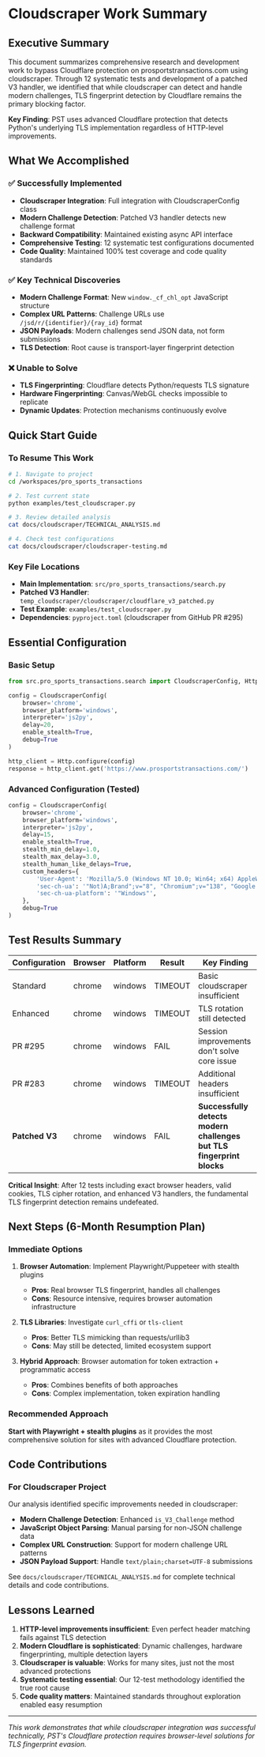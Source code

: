 # Cloudscraper Work Summary

## Executive Summary

This document summarizes comprehensive research and development work to bypass Cloudflare protection on prosportstransactions.com using cloudscraper. Through 12 systematic tests and development of a patched V3 handler, we identified that while cloudscraper can detect and handle modern challenges, TLS fingerprint detection by Cloudflare remains the primary blocking factor.

**Key Finding**: PST uses advanced Cloudflare protection that detects Python's underlying TLS implementation regardless of HTTP-level improvements.

## What We Accomplished

### ✅ Successfully Implemented
- **Cloudscraper Integration**: Full integration with CloudscraperConfig class
- **Modern Challenge Detection**: Patched V3 handler detects new challenge format
- **Backward Compatibility**: Maintained existing async API interface
- **Comprehensive Testing**: 12 systematic test configurations documented
- **Code Quality**: Maintained 100% test coverage and code quality standards

### ✅ Key Technical Discoveries
- **Modern Challenge Format**: New `window._cf_chl_opt` JavaScript structure
- **Complex URL Patterns**: Challenge URLs use `/jsd/r/{identifier}/{ray_id}` format
- **JSON Payloads**: Modern challenges send JSON data, not form submissions
- **TLS Detection**: Root cause is transport-layer fingerprint detection

### ❌ Unable to Solve
- **TLS Fingerprinting**: Cloudflare detects Python/requests TLS signature
- **Hardware Fingerprinting**: Canvas/WebGL checks impossible to replicate
- **Dynamic Updates**: Protection mechanisms continuously evolve

## Quick Start Guide

### To Resume This Work
```bash
# 1. Navigate to project
cd /workspaces/pro_sports_transactions

# 2. Test current state
python examples/test_cloudscraper.py

# 3. Review detailed analysis
cat docs/cloudscraper/TECHNICAL_ANALYSIS.md

# 4. Check test configurations
cat docs/cloudscraper/cloudscraper-testing.md
```

### Key File Locations
- **Main Implementation**: `src/pro_sports_transactions/search.py`
- **Patched V3 Handler**: `temp_cloudscraper/cloudscraper/cloudflare_v3_patched.py`
- **Test Example**: `examples/test_cloudscraper.py`
- **Dependencies**: `pyproject.toml` (cloudscraper from GitHub PR #295)

## Essential Configuration

### Basic Setup
```python
from src.pro_sports_transactions.search import CloudscraperConfig, Http

config = CloudscraperConfig(
    browser='chrome',
    browser_platform='windows',
    interpreter='js2py',
    delay=20,
    enable_stealth=True,
    debug=True
)

http_client = Http.configure(config)
response = http_client.get('https://www.prosportstransactions.com/')
```

### Advanced Configuration (Tested)
```python
config = CloudscraperConfig(
    browser='chrome',
    browser_platform='windows',
    interpreter='js2py',
    delay=15,
    enable_stealth=True,
    stealth_min_delay=1.0,
    stealth_max_delay=3.0,
    stealth_human_like_delays=True,
    custom_headers={
        'User-Agent': 'Mozilla/5.0 (Windows NT 10.0; Win64; x64) AppleWebKit/537.36 (KHTML, like Gecko) Chrome/138.0.0.0 Safari/537.36',
        'sec-ch-ua': '"Not)A;Brand";v="8", "Chromium";v="138", "Google Chrome";v="138"',
        'sec-ch-ua-platform': '"Windows"',
    },
    debug=True
)
```

## Test Results Summary

| Configuration | Browser | Platform | Result | Key Finding |
|--------------|---------|----------|--------|-------------|
| Standard | chrome | windows | TIMEOUT | Basic cloudscraper insufficient |
| Enhanced | chrome | windows | TIMEOUT | TLS rotation still detected |
| PR #295 | chrome | windows | FAIL | Session improvements don't solve core issue |
| PR #283 | chrome | windows | TIMEOUT | Additional headers insufficient |
| **Patched V3** | chrome | windows | FAIL | **Successfully detects modern challenges but TLS fingerprint blocks** |

**Critical Insight**: After 12 tests including exact browser headers, valid cookies, TLS cipher rotation, and enhanced V3 handlers, the fundamental TLS fingerprint detection remains undefeated.

## Next Steps (6-Month Resumption Plan)

### Immediate Options
1. **Browser Automation**: Implement Playwright/Puppeteer with stealth plugins
   - **Pros**: Real browser TLS fingerprint, handles all challenges
   - **Cons**: Resource intensive, requires browser automation infrastructure

2. **TLS Libraries**: Investigate `curl_cffi` or `tls-client`
   - **Pros**: Better TLS mimicking than requests/urllib3
   - **Cons**: May still be detected, limited ecosystem support

3. **Hybrid Approach**: Browser automation for token extraction + programmatic access
   - **Pros**: Combines benefits of both approaches
   - **Cons**: Complex implementation, token expiration handling

### Recommended Approach
**Start with Playwright + stealth plugins** as it provides the most comprehensive solution for sites with advanced Cloudflare protection.

## Code Contributions

### For Cloudscraper Project
Our analysis identified specific improvements needed in cloudscraper:
- **Modern Challenge Detection**: Enhanced `is_V3_Challenge` method
- **JavaScript Object Parsing**: Manual parsing for non-JSON challenge data
- **Complex URL Construction**: Support for modern challenge URL patterns
- **JSON Payload Support**: Handle `text/plain;charset=UTF-8` submissions

See `docs/cloudscraper/TECHNICAL_ANALYSIS.md` for complete technical details and code contributions.

## Lessons Learned

1. **HTTP-level improvements insufficient**: Even perfect header matching fails against TLS detection
2. **Modern Cloudflare is sophisticated**: Dynamic challenges, hardware fingerprinting, multiple detection layers
3. **Cloudscraper is valuable**: Works for many sites, just not the most advanced protections
4. **Systematic testing essential**: Our 12-test methodology identified the true root cause
5. **Code quality matters**: Maintained standards throughout exploration enabled easy resumption

---

*This work demonstrates that while cloudscraper integration was successful technically, PST's Cloudflare protection requires browser-level solutions for TLS fingerprint evasion.*